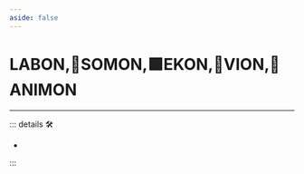 ```yaml
---
aside: false
---
```

# LABON,🔷SOMON,🟩EKON,🔻VION,💜ANIMON

---

<!-- =================================================== -->
<!-- =================================================== -->
<!-- =================================================== -->
<!-- =================================================== -->
<!-- =================================================== -->
::: details 🛠

-

:::